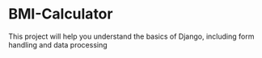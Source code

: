 # BMI-Calculator
 This project will help you understand the basics of Django, including form handling and data processing
